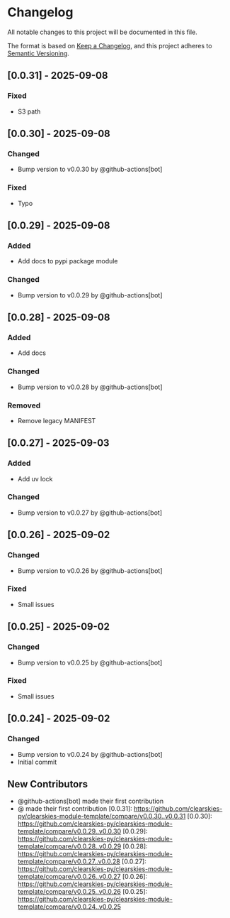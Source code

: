 # Changelog

All notable changes to this project will be documented in this file.

The format is based on [Keep a Changelog](https://keepachangelog.com/en/1.0.0/),
and this project adheres to [Semantic Versioning](https://semver.org/spec/v2.0.0.html).

## [0.0.31] - 2025-09-08

### Fixed
- S3 path

## [0.0.30] - 2025-09-08

### Changed
- Bump version to v0.0.30 by @github-actions[bot]

### Fixed
- Typo

## [0.0.29] - 2025-09-08

### Added
- Add docs to pypi package module

### Changed
- Bump version to v0.0.29 by @github-actions[bot]

## [0.0.28] - 2025-09-08

### Added
- Add docs

### Changed
- Bump version to v0.0.28 by @github-actions[bot]

### Removed
- Remove legacy MANIFEST

## [0.0.27] - 2025-09-03

### Added
- Add uv lock

### Changed
- Bump version to v0.0.27 by @github-actions[bot]

## [0.0.26] - 2025-09-02

### Changed
- Bump version to v0.0.26 by @github-actions[bot]

### Fixed
- Small issues

## [0.0.25] - 2025-09-02

### Changed
- Bump version to v0.0.25 by @github-actions[bot]

### Fixed
- Small issues

## [0.0.24] - 2025-09-02

### Changed
- Bump version to v0.0.24 by @github-actions[bot]
- Initial commit

## New Contributors
* @github-actions[bot] made their first contribution
* @ made their first contribution
[0.0.31]: https://github.com/clearskies-py/clearskies-module-template/compare/v0.0.30..v0.0.31
[0.0.30]: https://github.com/clearskies-py/clearskies-module-template/compare/v0.0.29..v0.0.30
[0.0.29]: https://github.com/clearskies-py/clearskies-module-template/compare/v0.0.28..v0.0.29
[0.0.28]: https://github.com/clearskies-py/clearskies-module-template/compare/v0.0.27..v0.0.28
[0.0.27]: https://github.com/clearskies-py/clearskies-module-template/compare/v0.0.26..v0.0.27
[0.0.26]: https://github.com/clearskies-py/clearskies-module-template/compare/v0.0.25..v0.0.26
[0.0.25]: https://github.com/clearskies-py/clearskies-module-template/compare/v0.0.24..v0.0.25

<!-- generated by git-cliff -->

